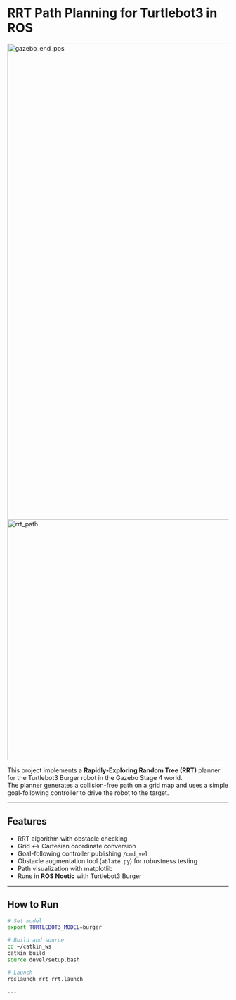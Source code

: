 # RRT Path Planning for Turtlebot3 in ROS
<img width="1920" height="1080" alt="gazebo_end_pos" src="https://github.com/user-attachments/assets/eb9465df-dd59-457a-8aec-dad0c47249a1" />
<img width="653" height="547" alt="rrt_path" src="https://github.com/user-attachments/assets/9e6f92e3-75ff-4566-b669-c6c20756b993" />



This project implements a **Rapidly-Exploring Random Tree (RRT)** planner for the Turtlebot3 Burger robot in the Gazebo Stage 4 world.  
The planner generates a collision-free path on a grid map and uses a simple goal-following controller to drive the robot to the target.

---

##  Features
- RRT algorithm with obstacle checking
- Grid <-> Cartesian coordinate conversion
- Goal-following controller publishing `/cmd_vel`
- Obstacle augmentation tool (`ablate.py`) for robustness testing
- Path visualization with matplotlib
- Runs in **ROS Noetic** with Turtlebot3 Burger

---


##  How to Run
```bash
# Set model
export TURTLEBOT3_MODEL=burger

# Build and source
cd ~/catkin_ws
catkin build
source devel/setup.bash

# Launch
roslaunch rrt rrt.launch

---


